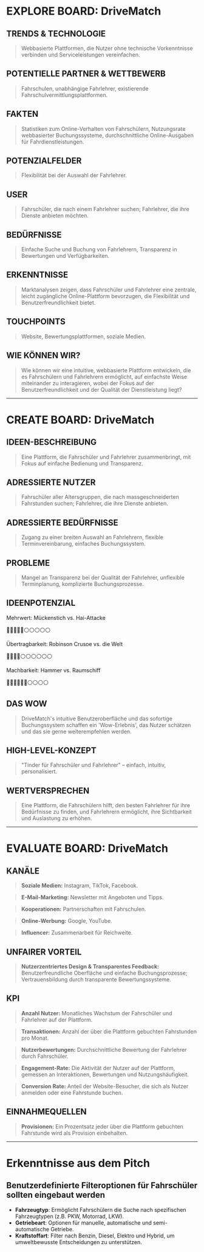 #  EXPLORE BOARD: DriveMatch

## TRENDS & TECHNOLOGIE
> Webbasierte Plattformen, die Nutzer ohne technische Vorkenntnisse verbinden und Serviceleistungen vereinfachen.

## POTENTIELLE PARTNER & WETTBEWERB
> Fahrschulen, unabhängige Fahrlehrer, existierende Fahrschulvermittlungsplattformen.

## FAKTEN
> Statistiken zum Online-Verhalten von Fahrschülern, Nutzungsrate webbasierter Buchungssysteme, durchschnittliche Online-Ausgaben für Fahrdienstleistungen.

## POTENZIALFELDER
> Flexibilität bei der Auswahl der Fahrlehrer.

## USER
> Fahrschüler, die nach einem Fahrlehrer suchen; Fahrlehrer, die ihre Dienste anbieten möchten.

## BEDÜRFNISSE
> Einfache Suche und Buchung von Fahrlehrern, Transparenz in Bewertungen und Verfügbarkeiten.

## ERKENNTNISSE
> Marktanalysen zeigen, dass Fahrschüler und Fahrlehrer eine zentrale, leicht zugängliche Online-Plattform bevorzugen, die Flexibilität und Benutzerfreundlichkeit bietet.

## TOUCHPOINTS
> Website, Bewertungsplattformen, soziale Medien.

## WIE KÖNNEN WIR?
> Wie können wir eine intuitive, webbasierte Plattform entwickeln, die es Fahrschülern und Fahrlehrern ermöglicht, auf einfachste Weise miteinander zu interagieren, wobei der Fokus auf der Benutzerfreundlichkeit und der Qualität der Dienstleistung liegt?

---

#  CREATE BOARD: DriveMatch

## IDEEN-BESCHREIBUNG
> Eine Plattform, die Fahrschüler und Fahrlehrer zusammenbringt, mit Fokus auf einfache Bedienung und Transparenz.

## ADRESSIERTE NUTZER
> Fahrschüler aller Altersgruppen, die nach massgeschneiderten Fahrstunden suchen; Fahrlehrer, die ihre Dienste anbieten.

## ADRESSIERTE BEDÜRFNISSE
> Zugang zu einer breiten Auswahl an Fahrlehrern, flexible Terminvereinbarung, einfaches Buchungssystem.

## PROBLEME
> Mangel an Transparenz bei der Qualität der Fahrlehrer, unflexible Terminplanung, komplizierte Buchungsprozesse.

## IDEENPOTENZIAL
Mehrwert: Mückenstich vs. Hai-Attacke 

🔵🔵🔵🔵🔵⚪️⚪️⚪️⚪️⚪️

Übertragbarkeit: Robinson Crusoe vs. die Welt

 🔵🔵🔵🔵⚪️⚪️⚪️⚪️⚪️⚪️

Machbarkeit: Hammer vs. Raumschiff

 🔵🔵🔵🔵🔵🔵⚪️⚪️⚪️⚪️

## DAS WOW
> DriveMatch's intuitive Benutzeroberfläche und das sofortige Buchungssystem schaffen ein 'Wow-Erlebnis', das Nutzer schätzen und das sie gerne weiterempfehlen werden.

## HIGH-LEVEL-KONZEPT
> "Tinder für Fahrschüler und Fahrlehrer" – einfach, intuitiv, personalisiert.

## WERTVERSPRECHEN
> Eine Plattform, die Fahrschülern hilft, den besten Fahrlehrer für ihre Bedürfnisse zu finden, und Fahrlehrern ermöglicht, ihre Sichtbarkeit und Auslastung zu erhöhen.

---

#  EVALUATE BOARD: DriveMatch

## KANÄLE

> **Soziale Medien:** Instagram, TikTok, Facebook.

> **E-Mail-Marketing:** Newsletter mit Angeboten und Tipps.

> **Kooperationen:** Partnerschaften mit Fahrschulen.

> **Online-Werbung:** Google, YouTube.

> **Influencer:** Zusammenarbeit für Reichweite.

## UNFAIRER VORTEIL

> **Nutzerzentriertes Design & Transparentes Feedback:** Benutzerfreundliche Oberfläche und einfache Buchungsprozesse; Vertrauensbildung durch transparente Bewertungssysteme.

## KPI

> **Anzahl Nutzer:** Monatliches Wachstum der Fahrschüler und Fahrlehrer auf der Plattform.

> **Transaktionen:** Anzahl der über die Plattform gebuchten Fahrstunden pro Monat.

> **Nutzerbewertungen:** Durchschnittliche Bewertung der Fahrlehrer durch Fahrschüler.

> **Engagement-Rate:** Die Aktivität der Nutzer auf der Plattform, gemessen an Interaktionen, Bewertungen und Nutzungshäufigkeit.

> **Conversion Rate:** Anteil der Website-Besucher, die sich als Nutzer anmelden oder eine Fahrstunde buchen.

## EINNAHMEQUELLEN

> **Provisionen:** Ein Prozentsatz jeder über die Plattform gebuchten Fahrstunde wird als Provision einbehalten.

---

#  Erkenntnisse aus dem Pitch

## Benutzerdefinierte Filteroptionen für Fahrschüler sollten eingebaut werden
- **Fahrzeugtyp**: Ermöglicht Fahrschülern die Suche nach spezifischen Fahrzeugtypen (z.B. PKW, Motorrad, LKW).
- **Getriebeart**: Optionen für manuelle, automatische und semi-automatische Getriebe.
- **Kraftstoffart**: Filter nach Benzin, Diesel, Elektro und Hybrid, um umweltbewusste Entscheidungen zu unterstützen.

